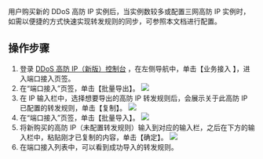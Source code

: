 
用户购买新的 DDoS 高防 IP 实例后，当实例数较多或配置三网高防 IP 实例时，如需以便捷的方式快速实现转发规则的同步，可参照本文档进行配置。
## 操作步骤
1. 登录 [DDoS 高防 IP（新版）控制台](https://console.cloud.tencent.com/ddos/antiddos-advanced/access/l4) ，在左侧导航中，单击【业务接入 】，进入端口接入页签。
2. 在“端口接入”页签，单击【批量导出】。
![](https://main.qcloudimg.com/raw/886adaf1eaf150250ebffc1cbd729367.png)
3. 在 IP 输入栏中，选择想要导出的高防 IP 转发规则后，会展示关于此高防 IP 已配置的转发规则，单击【复制】。
![](https://main.qcloudimg.com/raw/ee049ae2119d897863f512b6612216b9.png)
4. 在“端口接入”页签，单击【批量导入】。
![](https://main.qcloudimg.com/raw/e4cdcae0834961781f7c11daada593ba.png)
5. 将新购买的高防 IP（未配置转发规则）输入到对应的输入栏，之后在下方的输入栏中，粘贴刚才已复制的内容，单击【确定】。
![](https://main.qcloudimg.com/raw/efaa35e92a9dc6b7f8d59c10cf082858.png)
6. 在端口接入列表中，可以看到成功导入的转发规则。
